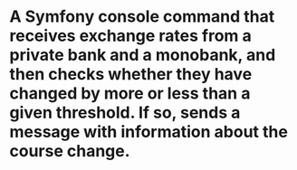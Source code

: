 # A Symfony console command that receives exchange rates from a private bank and a monobank, and then checks whether they have changed by more or less than a given threshold. If so, sends a message with information about the course change.
